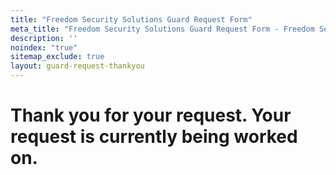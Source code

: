 ```yaml
---
title: "Freedom Security Solutions Guard Request Form"
meta_title: "Freedom Security Solutions Guard Request Form - Freedom Security Solutions"
description: ''
noindex: "true"
sitemap_exclude: true
layout: guard-request-thankyou
---
```


# Thank you for your request.  Your request is currently being worked on. 